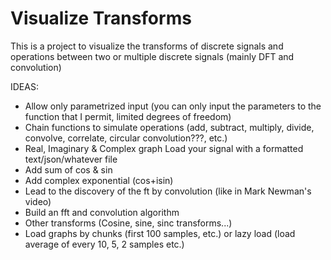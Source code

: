 # Visualize Transforms

This is a project to visualize the transforms of discrete signals and operations between two or multiple discrete signals (mainly DFT and convolution)

IDEAS:

- Allow only parametrized input (you can only input the parameters to the function that I permit, limited degrees of freedom)
- Chain functions to simulate operations (add, subtract, multiply, divide, convolve, correlate, circular convolution???, etc.)
- Real, Imaginary & Complex graph
  Load your signal with a formatted text/json/whatever file
- Add sum of cos & sin
- Add complex exponential (cos+isin)
- Lead to the discovery of the ft by convolution (like in Mark Newman's video)
- Build an fft and convolution algorithm
- Other transforms (Cosine, sine, sinc transforms...)
- Load graphs by chunks (first 100 samples, etc.) or lazy load (load average of every 10, 5, 2 samples etc.)

